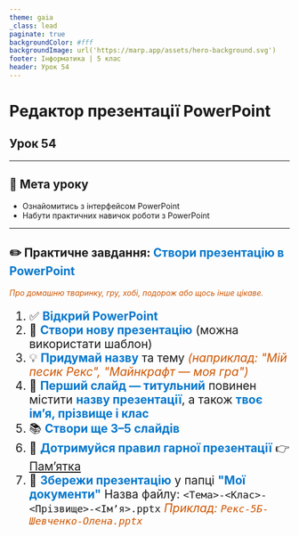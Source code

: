 ```yaml
---
theme: gaia
_class: lead
paginate: true
backgroundColor: #fff
backgroundImage: url('https://marp.app/assets/hero-background.svg')
footer: Інформатика | 5 клас
header: Урок 54
---
```


# Редактор презентації PowerPoint

## Урок 54

---

## 🎯 Мета уроку

- Ознайомитись з інтерфейсом PowerPoint
- Набути практичних навичок роботи з PowerPoint

---

## ✏️ Практичне завдання: **Створи презентацію в PowerPoint**

<style>
section p {
  font-size: 21px;
}
ol {
  font-size: 21px;
}
strong {
  color: #0077cc;
}
em {
  color: #cc5500;
}
</style>

<em>Про домашню тваринку, гру, хобі, подорож або щось інше цікаве.</em>

1. ✅ <strong>Відкрий PowerPoint</strong>
2. 🎨 <strong>Створи нову презентацію</strong> (можна використати шаблон)
3. 💡 <strong>Придумай назву</strong> та тему <em>(наприклад: "Мій песик Рекс", "Майнкрафт — моя гра")</em>
4. 📝 <strong>Перший слайд — титульний</strong> повинен містити <strong>назву презентації</strong>, а також <strong>твоє імʼя, прізвище і клас</strong>
5. 📚 <strong>Створи ще 3–5 слайдів</strong>
6. 📌 <strong>Дотримуйся правил гарної презентації</strong>
   👉 [Пам’ятка](https://drive.google.com/file/d/1UODyJtfs9cUYXhjC3_emh5YFjNZe-1ND/view?usp=sharing)
7. 💾 <strong>Збережи презентацію</strong> у папці <strong>"Мої документи"</strong>
   Назва файлу: `<Тема>-<Клас>-<Прізвище>-<Імʼя>.pptx`
   <em>Приклад: <code>Рекс-5Б-Шевченко-Олена.pptx</code></em>
